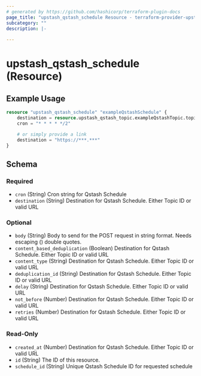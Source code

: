 ```yaml
---
# generated by https://github.com/hashicorp/terraform-plugin-docs
page_title: "upstash_qstash_schedule Resource - terraform-provider-upstash"
subcategory: ""
description: |-
  
---
```


# upstash_qstash_schedule (Resource)



## Example Usage

```terraform
resource "upstash_qstash_schedule" "exampleQstashSchedule" {
    destination = resource.upstash_qstash_topic.exampleQstashTopic.topic_id
    cron = "* * * * */2"

    # or simply provide a link
    destination = "https://***.***"
}
```

<!-- schema generated by tfplugindocs -->
## Schema

### Required

- `cron` (String) Cron string for Qstash Schedule
- `destination` (String) Destination for Qstash Schedule. Either Topic ID or valid URL

### Optional

- `body` (String) Body to send for the POST request in string format. Needs escaping (\) double quotes.
- `content_based_deduplication` (Boolean) Destination for Qstash Schedule. Either Topic ID or valid URL
- `content_type` (String) Destination for Qstash Schedule. Either Topic ID or valid URL
- `deduplication_id` (String) Destination for Qstash Schedule. Either Topic ID or valid URL
- `delay` (String) Destination for Qstash Schedule. Either Topic ID or valid URL
- `not_before` (Number) Destination for Qstash Schedule. Either Topic ID or valid URL
- `retries` (Number) Destination for Qstash Schedule. Either Topic ID or valid URL

### Read-Only

- `created_at` (Number) Destination for Qstash Schedule. Either Topic ID or valid URL
- `id` (String) The ID of this resource.
- `schedule_id` (String) Unique Qstash Schedule ID for requested schedule


